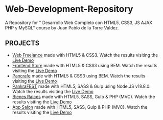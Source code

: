 # Web-Development-Repository
A Repository for " Desarrollo Web Completo con HTML5, CSS3, JS AJAX PHP y MySQL" course by Juan Pablo de la Torre Valdez.

## PROJECTS

- [Web Freelance](https://github.com/Pancratzia/Web-Development-Repository/tree/main/01-WebFreelance) made with HTML5 & CSS3. Watch the results visiting the [Live Demo](https://pancratzia-webfreelance.netlify.app/)
- [Frontend Store](https://github.com/Pancratzia/Web-Development-Repository/tree/main/02-FrontendStore) made with HTML5 & CSS3 using BEM. Watch the results visiting the [Live Demo](https://pancratzia-frontendstore.netlify.app/)
- [Pancrafe](https://github.com/Pancratzia/Web-Development-Repository/tree/main/03-PanCrAFE) made with HTML5 & CSS3 using BEM. Watch the results visiting the [Live Demo](https://pancratzia-pancrafe.netlify.app/)
- [PankraFEST](https://github.com/Pancratzia/Web-Development-Repository/tree/main/04-PankraFest) made with HTML5, SASS & Gulp using Node.JS v18.8.0. Watch the results visiting the [Live Demo](https://pancratzia-pankrafest.netlify.app/)
- [Bienes Raices](https://github.com/Pancratzia/Web-Development-Repository/tree/main/06-BienesRaicesMVC) made with HTML5, SASS, Gulp & PHP (MVC). Watch the results visiting the [Live Demo](https://pancratzia-bienesraices.000webhostapp.com/)
- [App Salon](https://github.com/Pancratzia/Web-Development-Repository/tree/main/07-AppSalon) made with HTML5, SASS, Gulp & PHP (MVC). Watch the results visiting the [Live Demo](https://desqate.domcloud.io/)
